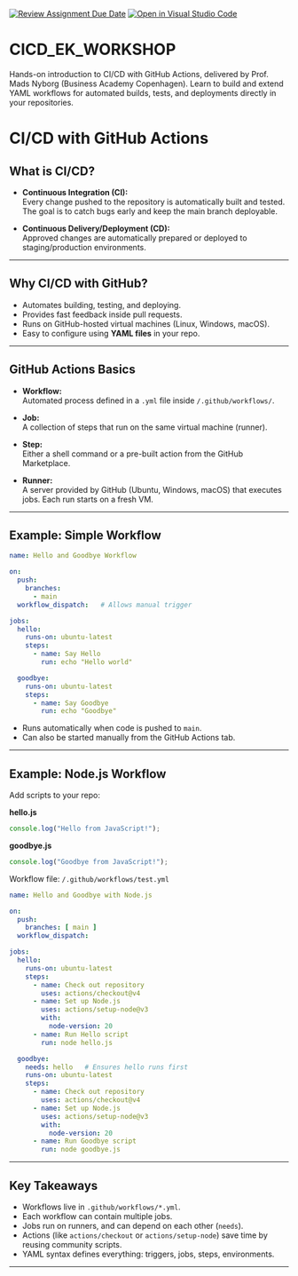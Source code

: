 [![Review Assignment Due Date](https://classroom.github.com/assets/deadline-readme-button-22041afd0340ce965d47ae6ef1cefeee28c7c493a6346c4f15d667ab976d596c.svg)](https://classroom.github.com/a/hcpUEYOj)
[![Open in Visual Studio Code](https://classroom.github.com/assets/open-in-vscode-2e0aaae1b6195c2367325f4f02e2d04e9abb55f0b24a779b69b11b9e10269abc.svg)](https://classroom.github.com/online_ide?assignment_repo_id=20159698&assignment_repo_type=AssignmentRepo)
# CICD_EK_WORKSHOP
Hands-on introduction to CI/CD with GitHub Actions, delivered by Prof. Mads Nyborg (Business Academy Copenhagen). Learn to build and extend YAML workflows for automated builds, tests, and deployments directly in your repositories.

# CI/CD with GitHub Actions

## What is CI/CD?
- **Continuous Integration (CI):**  
  Every change pushed to the repository is automatically built and tested. The goal is to catch bugs early and keep the main branch deployable.  

- **Continuous Delivery/Deployment (CD):**  
  Approved changes are automatically prepared or deployed to staging/production environments.  

---

## Why CI/CD with GitHub?
- Automates building, testing, and deploying.  
- Provides fast feedback inside pull requests.  
- Runs on GitHub-hosted virtual machines (Linux, Windows, macOS).  
- Easy to configure using **YAML files** in your repo.  

---

## GitHub Actions Basics

- **Workflow:**  
  Automated process defined in a `.yml` file inside `/.github/workflows/`.  

- **Job:**  
  A collection of steps that run on the same virtual machine (runner).  

- **Step:**  
  Either a shell command or a pre-built action from the GitHub Marketplace.  

- **Runner:**  
  A server provided by GitHub (Ubuntu, Windows, macOS) that executes jobs. Each run starts on a fresh VM.  

---

## Example: Simple Workflow

```yaml
name: Hello and Goodbye Workflow

on:
  push:
    branches:
      - main
  workflow_dispatch:   # Allows manual trigger

jobs:
  hello:
    runs-on: ubuntu-latest
    steps:
      - name: Say Hello
        run: echo "Hello world"

  goodbye:
    runs-on: ubuntu-latest
    steps:
      - name: Say Goodbye
        run: echo "Goodbye"
```

- Runs automatically when code is pushed to `main`.  
- Can also be started manually from the GitHub Actions tab.  

---

## Example: Node.js Workflow

Add scripts to your repo:  

**hello.js**
```js
console.log("Hello from JavaScript!");
```

**goodbye.js**
```js
console.log("Goodbye from JavaScript!");
```

Workflow file: `/.github/workflows/test.yml`  

```yaml
name: Hello and Goodbye with Node.js

on:
  push:
    branches: [ main ]
  workflow_dispatch:

jobs:
  hello:
    runs-on: ubuntu-latest
    steps:
      - name: Check out repository
        uses: actions/checkout@v4
      - name: Set up Node.js
        uses: actions/setup-node@v3
        with:
          node-version: 20
      - name: Run Hello script
        run: node hello.js

  goodbye:
    needs: hello   # Ensures hello runs first
    runs-on: ubuntu-latest
    steps:
      - name: Check out repository
        uses: actions/checkout@v4
      - name: Set up Node.js
        uses: actions/setup-node@v3
        with:
          node-version: 20
      - name: Run Goodbye script
        run: node goodbye.js
```

---

## Key Takeaways
- Workflows live in `.github/workflows/*.yml`.  
- Each workflow can contain multiple jobs.  
- Jobs run on runners, and can depend on each other (`needs`).  
- Actions (like `actions/checkout` or `actions/setup-node`) save time by reusing community scripts.  
- YAML syntax defines everything: triggers, jobs, steps, environments.  

---
